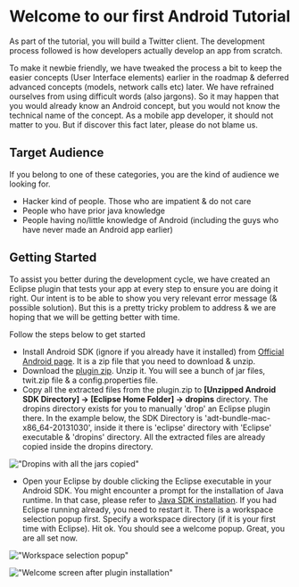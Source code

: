 # Welcome to our first Android Tutorial

As part of the tutorial, you will build a Twitter client. The development process followed is how developers actually develop an app from scratch. 

To make it newbie friendly, we have tweaked the process a bit to keep the easier concepts (User Interface elements) earlier in the roadmap & deferred advanced concepts (models, network calls etc) later. We have refrained ourselves from using difficult words (also jargons). So it may happen that you would already know an Android concept, but you would not know the technical name of the concept. 
As a mobile app developer, it should not matter to you. But if discover this fact later, please do not blame us. 

## Target Audience

If you belong to one of these categories, you are the kind of audience we looking for.

* Hacker kind of people. Those who are impatient & do not care 
* People who have prior java knowledge
* People having no/little knowledge of Android (including the guys who have never made an Android app earlier)

## Getting Started

To assist you better during the development cycle, we have created an Eclipse plugin that tests your app at every step to ensure you are doing it right. Our intent is to be able to show you very relevant error message (& possible solution). But this is a pretty tricky problem to address & we are hoping that we will be getting better with time. 

Follow the steps below to get started

* Install Android SDK (ignore if you already have it installed) from [Official Android page](http://developer.android.com/sdk/index.html#download). It is a zip file that you need to download & unzip. 
* Download the [plugin zip](). Unzip it. You will see a bunch of jar files, twit.zip file & a config.properties file. 
* Copy all the extracted files from the plugin.zip to **[Unzipped Android SDK Directory] -> [Eclipse Home Folder] -> dropins** directory. The dropins directory exists for you to manually 'drop' an Eclipse plugin there. In the example below, the SDK Directory is 'adt-bundle-mac-x86_64-20131030', inside it there is 'eclipse' directory with 'Eclipse' executable & 'dropins' directory. All the extracted files are already copied inside the dropins directory.

!["Dropins with all the jars copied"](/assets/twitter-client/dropins-location.png "Dropins with all the jars copied")

* Open your Eclipse by double clicking the Eclipse executable in your Android SDK. You might encounter a prompt for the installation of Java runtime. In that case, please refer to [Java SDK installation](http://androidconceptlessons.herokuapp.com/android-tutorial/android-setup#JDK-Setup). If you had Eclipse running already, you need to restart it. There is a workspace selection popup first. Specify a workspace directory (if it is your first time with Eclipse). Hit ok. You should see a welcome popup. Great, you are all set now.

!["Workspace selection popup"](/assets/twitter-client/plugin-installation-workspace.png "Workspace selection popup")

!["Welcome screen after plugin installation"](/assets/twitter-client/plugin-installation-welcome-popup.png "Welcome screen after plugin installation")
